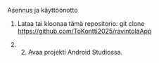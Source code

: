Asennus ja käyttöönotto

1. Lataa tai kloonaa tämä repositorio:
git clone https://github.com/ToKontti2025/ravintolaApp

2. 2. Avaa projekti Android Studiossa.